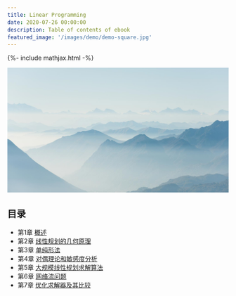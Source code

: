 ```yaml
---
title: Linear Programming
date: 2020-07-26 00:00:00
description: Table of contents of ebook
featured_image: '/images/demo/demo-square.jpg'
---
```

{%- include mathjax.html -%}

![](/images/demo/demo-landscape-2.jpg)

## 目录

- 第1章 [概述](https://github.com/Operations-Research-Science/Ebook-Linear_Programming/blob/master/docs/chapter1/chapter1.md)
- 第2章 [线性规划的几何原理](https://github.com/Operations-Research-Science/Ebook-Linear_Programming/blob/master/docs/chapter3/chapter2.md)
- 第3章 [单纯形法](https://github.com/Operations-Research-Science/Ebook-Linear_Programming/blob/master/docs/chapter3/chapter3.md)
- 第4章 [对偶理论和敏感度分析](https://github.com/Operations-Research-Science/Ebook-Linear_Programming/blob/master/docs/chapter4/chapter4.md)
- 第5章 [大规模线性规划求解算法](https://github.com/Operations-Research-Science/Ebook-Linear_Programming/blob/master/docs/chapter5/chapter5.md)
- 第6章 [网络流问题](https://github.com/Operations-Research-Science/Ebook-Linear_Programming/blob/master/docs/chapter6/chapter6.md)
- 第7章 [优化求解器及其比较](https://github.com/Operations-Research-Science/Ebook-Linear_Programming/blob/master/docs/chapter7/chapter7.md)
